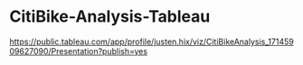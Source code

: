 # CitiBike-Analysis-Tableau
https://public.tableau.com/app/profile/justen.hix/viz/CitiBikeAnalysis_17145909627090/Presentation?publish=yes
